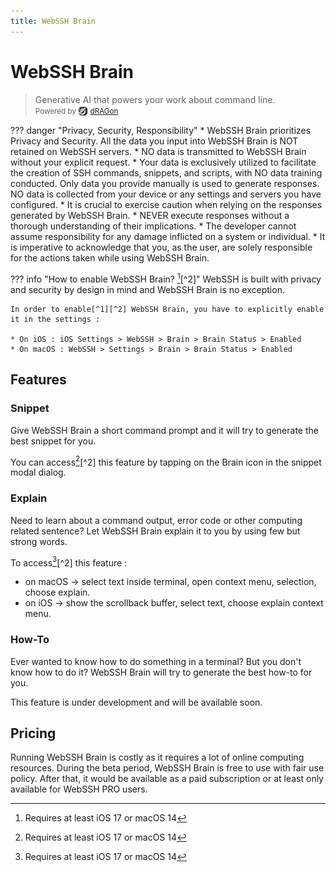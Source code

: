 ```yaml
---
title: WebSSH Brain
---
```


# WebSSH Brain
> Generative AI that powers your work about command line.
> <br /><small>Powered by <img src="https://raw.githubusercontent.com/dRAGon-Okinawa/dRAGon/refs/heads/main/static/img/dragon_okinawa_icon.png" alt="dRAGon Okinawa" title="dRAGon Okinawa" style="width:16px; vertical-align:middle"/> [dRAGon](https://github.com/dRAGon-Okinawa/dRAGon)</small>

??? danger "Privacy, Security, Responsibility"
    * WebSSH Brain prioritizes Privacy and Security. All the data you input into WebSSH Brain is NOT retained on WebSSH servers.
    * NO data is transmitted to WebSSH Brain without your explicit request.
    * Your data is exclusively utilized to facilitate the creation of SSH commands, snippets, and scripts, with NO data training conducted. Only data you provide manually is used to generate responses. NO data is collected from your device or any settings and servers you have configured.
    * It is crucial to exercise caution when relying on the responses generated by WebSSH Brain. 
    * NEVER execute responses without a thorough understanding of their implications. 
    * The developer cannot assume responsibility for any damage inflicted on a system or individual. 
    * It is imperative to acknowledge that you, as the user, are solely responsible for the actions taken while using WebSSH Brain.

??? info "How to enable WebSSH Brain? [^1][^2]"
    WebSSH is built with privacy and security by design in mind and WebSSH Brain is no exception.

    In order to enable[^1][^2] WebSSH Brain, you have to explicitly enable it in the settings :

    * On iOS : iOS Settings > WebSSH > Brain > Brain Status > Enabled
    * On macOS : WebSSH > Settings > Brain > Brain Status > Enabled

## Features
### Snippet
Give WebSSH Brain a short command prompt and it will try to generate the best snippet for you.

You can access[^1][^2] this feature by tapping on the Brain icon in the snippet modal dialog.

### Explain
Need to learn about a command output, error code or other computing related sentence?
Let WebSSH Brain explain it to you by using few but strong words.

To access[^1][^2] this feature :

* on macOS -> select text inside terminal, open context menu, selection, choose explain.
* on iOS -> show the scrollback buffer, select text, choose explain context menu.

### How-To
Ever wanted to know how to do something in a terminal? But you don't know how to do it?
WebSSH Brain will try to generate the best how-to for you.

This feature is under development and will be available soon.

## Pricing
Running WebSSH Brain is costly as it requires a lot of online computing resources.
During the beta period, WebSSH Brain is free to use with fair use policy.
After that, it would be available as a paid subscription or at least only available for WebSSH PRO users.

[^1]: Requires at least iOS 17 or macOS 14